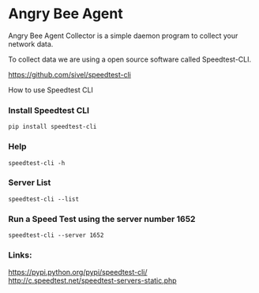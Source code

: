# Angry Bee Agent
Angry Bee Agent Collector is a simple daemon program to collect your network data.

To collect data we are using a open source software called Speedtest-CLI. 

https://github.com/sivel/speedtest-cli 

How to use Speedtest CLI

### Install Speedtest CLI
```
pip install speedtest-cli
```

### Help
```
speedtest-cli -h
```

### Server List
```
speedtest-cli --list
```

### Run a Speed Test using the server number 1652
```
speedtest-cli --server 1652
```

### Links:

https://pypi.python.org/pypi/speedtest-cli/
http://c.speedtest.net/speedtest-servers-static.php
